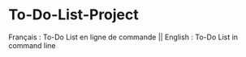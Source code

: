 # To-Do-List-Project
Français : To-Do List en ligne de commande || English : To-Do List in command line
